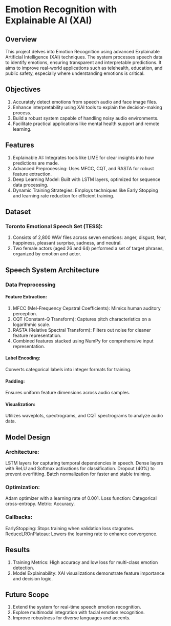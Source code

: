 # Emotion Recognition with Explainable AI (XAI)
## Overview
This project delves into Emotion Recognition using advanced Explainable Artificial Intelligence (XAI) techniques. The system processes speech data to identify emotions, ensuring transparent and interpretable predictions. It aims to improve real-world applications such as telehealth, education, and public safety, especially where understanding emotions is critical.

## Objectives
1. Accurately detect emotions from speech audio and face image files.
2. Enhance interpretability using XAI tools to explain the decision-making process.
3. Build a robust system capable of handling noisy audio environments.
4. Facilitate practical applications like mental health support and remote learning.

## Features
1. Explainable AI: Integrates tools like LIME for clear insights into how predictions are made.
2. Advanced Preprocessing: Uses MFCC, CQT, and RASTA for robust feature extraction.
3. Deep Learning Model: Built with LSTM layers, optimized for sequence data processing.
4. Dynamic Training Strategies: Employs techniques like Early Stopping and learning rate reduction for efficient training.

## Dataset
### Toronto Emotional Speech Set (TESS):
1. Consists of 2,800 WAV files across seven emotions: anger, disgust, fear, happiness, pleasant surprise, sadness, and neutral.
2. Two female actors (aged 26 and 64) performed a set of target phrases, organized by emotion and actor.

## Speech System Architecture
### Data Preprocessing
#### Feature Extraction:
1. MFCC (Mel-Frequency Cepstral Coefficients): Mimics human auditory perception.
2. CQT (Constant-Q Transform): Captures pitch characteristics on a logarithmic scale.
3. RASTA (Relative Spectral Transform): Filters out noise for cleaner feature representation.
4. Combined features stacked using NumPy for comprehensive input representation.

#### Label Encoding:
Converts categorical labels into integer formats for training.

#### Padding:
Ensures uniform feature dimensions across audio samples.

#### Visualization:
Utilizes waveplots, spectrograms, and CQT spectrograms to analyze audio data.

## Model Design
### Architecture:
LSTM layers for capturing temporal dependencies in speech.
Dense layers with ReLU and Softmax activations for classification.
Dropout (40%) to prevent overfitting.
Batch normalization for faster and stable training.

### Optimization:
Adam optimizer with a learning rate of 0.001.
Loss function: Categorical cross-entropy.
Metric: Accuracy.

### Callbacks:
EarlyStopping: Stops training when validation loss stagnates.
ReduceLROnPlateau: Lowers the learning rate to enhance convergence.

## Results
1. Training Metrics: High accuracy and low loss for multi-class emotion detection.
2. Model Explainability: XAI visualizations demonstrate feature importance and decision logic.

## Future Scope
1. Extend the system for real-time speech emotion recognition.
2. Explore multimodal integration with facial emotion recognition.
3. Improve robustness for diverse languages and accents.
